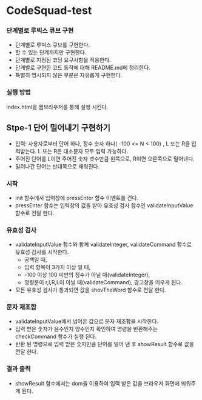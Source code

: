 # CodeSquad-test

### 단계별로 루빅스 큐브 구현

- 단계별로 루빅스 큐브를 구현한다.
- 할 수 있는 단계까지만 구현한다.
- 단계별로 지정된 코딩 요구사항을 적용한다.
- 단계별로 구현한 코드 동작에 대해 README.md에 정리한다.
- 특별히 명시되지 않은 부분은 자유롭게 구현한다.

### 실행 방법

index.html을 웹브라우저를 통해 실행 시킨다.

## Stpe-1 단어 밀어내기 구현하기

- 입력: 사용자로부터 단어 하나, 정수 숫자 하나( -100 <= N < 100) , L 또는 R을 입력받는다. L 또는 R은 대소문자 모두 입력 가능하다.
- 주어진 단어를 L이면 주어진 숫자 갯수만큼 왼쪽으로, R이면 오른쪽으로 밀어낸다.
- 밀려나간 단어는 반대쪽으로 채워진다.

### 시작

- init 함수에서 입력창에 pressEnter 함수 이벤트를 건다.
- pressEnter 함수는 입력창의 값을 받아 유효성 검사 함수인 validateInputValue 함수로 전달 한다.

### 유효성 검사

- validateInputValue 함수와 함꼐 validateInteger, validateCommand 함수로 유효성 감사를 시작한다.
  - 공백일 때,
  - 입력 항목이 3가지 이상 일 때,
  - -100 이상 100 미만의 정수가 아닐 때(validateInteger),
  - 명령문이 r,l,R,L이 아닐 때(validateCommand), 경고창을 띄우게 된다.
- 모든 유효성 검사가 통과되면 값을 shovTheWord 함수로 전달 한다.

### 문자 재조합

- validateInputValue에서 넘어온 값으로 문자 재조합을 시작한다.
- 입력 받은 숫자가 음수인지 양수인지 확인하여 명령을 반환해주는 checkCommand 함수가 실행 된다.
- 반환 된 명령으로 입력 받은 숫자만큼 단어를 밀어 낸 후 showResult 함수로 값을 전달 한다.

### 결과 출력

- showResult 함수에서는 dom을 이용하여 입력 받은 값을 브라우저 화면에 띄워주게 된다.
